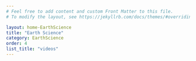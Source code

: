 ```yaml
---
# Feel free to add content and custom Front Matter to this file.
# To modify the layout, see https://jekyllrb.com/docs/themes/#overriding-theme-defaults

layout: home-EarthScience
title: "Earth Science"
category: EarthScience
order: 4
list_title: "videos"
---
```

